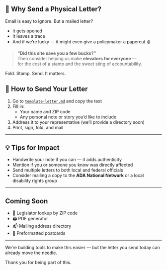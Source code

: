 ## 💌 Why Send a Physical Letter?

Email is easy to ignore. But a mailed letter?

- It gets opened
- It leaves a trace
- And if we’re lucky — it might even give a policymaker a papercut 🩸

> **“Did this site save you a few bucks?”**  
> Then consider helping us make **elevators for everyone** —  
> for the cost of a stamp and the sweet sting of accountability.

Fold. Stamp. Send. It matters.

## 📝 How to Send Your Letter

1. Go to [`template-letter.md`](./template-letter.md) and copy the text
2. Fill in:
   - Your name and ZIP code
   - Any personal note or story you’d like to include
3. Address it to your representative (we’ll provide a directory soon)
4. Print, sign, fold, and mail

---

## 💡 Tips for Impact

- Handwrite your note if you can — it adds authenticity  
- Mention if you or someone you know was directly affected  
- Send multiple letters to both local and federal officials  
- Consider mailing a copy to the **ADA National Network** or a local disability rights group

---

## Coming Soon

- 🧭 Legislator lookup by ZIP code  
- 🖨 PDF generator  
- 📬 Mailing address directory  
- 📎 Preformatted postcards

---

We’re building tools to make this easier — but the letter you send today can already move the needle.

Thank you for being part of this.
